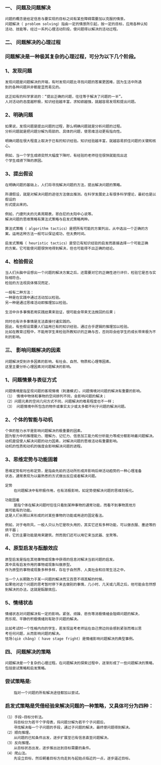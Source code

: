 ### 一、 问题及问题解决
    问题的概念是给定信息与要实现的目标之间有某些障碍需要加以克服的情景。
    问题解决（ problem solving）指由一定的情景所引起，按一定的目标，应用各种认知
    活动、技能等，经过一系列心理活动阶段，使问题得以解决的活动过程。

### 二、 问题解决的心理过程
### 问题解决是一种极其复杂的心理过程，可分为以下几个阶段。
### 1、发现问题
    发现问题是问题解决的开端，有时发现问题比寻找问题的答案更困难，因为生活中所遇
    到的各种问题并非都是显而易见的。
    
    这正如有的科学家说的：“提出正确的问题，往往等于解决了问题的一半”。
    人对活动的态度越积极，知识经验越丰富，求知欲越强，就越容易发现和提出问题。

### 2、明确问题
    如果说，发现问题是提出问题的过程，那么明确问题就是分析问题的过程。
    分析问题就是把问题分解为局部的、具体的问题，使思维活动更有指向性。
    
    明确问题在很大程度上取决于已有的知识经验。知识经验越丰富，就越容易抓住问题的关键和核心。
    
    例如，当一个学生成绩突然大幅度下降时，有经验的老师往往很快就能找出这
    个学生成绩下降的原因。

### 3、提出假设
    在明确问题的基础上，人们将寻找解决问题的方法，提出解决问题的策略。
    
    所谓假设，就是对解决问题的途径方法做出推测。在科学发展史上有很多科学理论，最初也是以假设的
    形式提出来的。
    
    例如，门捷列夫的元素周期表，哥白尼的太阳中心说等。
    解决问题的思维策略有算法式策略与启发式策略两种。
    
    算法式策略（ algorithm tactics）是把所有可能的方案列出，从中选出一个正确的方
    案。运用这种方法一般可以保证成功，但太费时间。
    
    启发式策略（ heuristic tactics）是受已有知识经验的启发而直接选择一个可能正确
    的方案。它可能使问题很快地得到解决，但也可能得不出正确的结论。

### 4、检验假设
    当人们头脑中设想出一个问题的解决方案之后，还需要对它的正确性进行评价，检验它是否与实际相符合。
    检验的方法视具体情况而定，
    
    一般有二种方法：
    一种是在实践中通过活动加以检验。
    另一种是通过思维活动即推理加以检验。
    
    生活中许多事情若用实践结果来验证，很可能会带来无法挽回的后果；
    
    同时也有许多事情是无法直接付诸实践的。
    因此，有些假设需要人们运用已有的知识经验，通过合乎逻辑的推理加以检验。
    比如在教育过程中，不能用学生来检验所教知识的正确与否，否则将会给学生的成长带来极为不利的影响。

### 三、 影响问题解决的因素
    问题解决受到许多因素的影响，有社会、自然、物质和心理等因素。
    这里主要分析心理因素对问题解决的影响。

### 1、问题情景与表征方式
    问题情境是指呈现问题的客观情境（刺激模式）。问题情境对问题的解决有重要的影响。
    （1） 情境中物体和事物的空间排列不同，会影响问题的解决；
    （2）问题元素的空间几何方式不同，问题解决的难易程度也不一样；
    （3） 问题情境中所包含的物件或事实太少或太多都不利于问题的解决问题。

### 2、个体的智能与动机
    个体的智力水平是影响问题解决的极重要的因素。
    因为智力中的推理能力、理解力、记忆力、信息加工能力和分析能力等成分都影响着问题解决。
    动机是促使人解决问题的动力因素，对解决问题的思维活动有重要影响。
    动机的性质和动机的强度会影响解决问题的进程。

### 3、思维定势与功能固着
    思维定势有时也称定势，是指由先前的活动所形成并影响后继活动趋势的一种心理准备
    状态，通常表现为以最熟悉的方式做出反应或者解决问题。

    定势
        在问题解决中有积极作用，也有消极影响，如定势使解决问题的思维刻板化。
        
    功能固着
        是指个体在解决问题时往往只看到某种事物的通常功能，而看不到事物其他方
    面可能有的功能。
    这是人们长期以来形成的对某些事物的功能或用途的固定看法。 

    例如，对于电吹风，一般人只认为它是吹头用的，其实它还有多种功能，可以做衣服、墨迹等的烘干器；
    砖，它的主要功能是用来建筑，然而我们还可以用它来当武器、坐凳等。

### 4、原型启发与酝酿效应
    原型启发是指在其他事物或现象中获得的信息对解决当前问题的启发。
    其中具有启发作用的事物或现象叫做原型。
    作为原型的事物或现象多种多样，存在于自然界、人类社会和日常生活之中。
     
    当一个人长期致力于某一问题的解决而又百思不得其解的时候，
    如果他对这个问题的思考暂时停下来去做别的事情，几小时、几天或几周之后，他可能会忽然想到解决的办法，这就是酝酿效应。

### 5、情绪状态
    情绪状态对问题解决有一定的影响。紧张、烦躁、悲伤等消极情绪会阻碍问题的解决，
    而乐观、平静的积极情绪则有助于问题的解决。
    
    比如考试时一个性格内向的学生，若发现监考老师站在自己旁边则会感到紧张而难以思
    考任何问题，从而影响问题的解决。
    怯场(qiè chǎng)（ have stage fright）是情绪影响问题解决的典型事例。

### 四、 问题解决的策略
    问题解决是一个复杂的心理过程。在问题解决的探索过程中，逐渐形成了一些问题解决的策略，包括尝试策略和启发策略。
    
### 尝试策略是:
        指对一个问题的所有解决途径都加以尝试。
        
### 启发式策略是凭借经验来解决问题的一种策略，又具体可分为四种：
    （1）手段—目标分析法。
        将目标分为若干个字母表，将问题分解为若干个子问题后，
        寻找解决每一个子问题的手段，通过子问题的解决，最终使问题得到解决。
    （2）顺向推理。
        从问题的已知条件出发，逐步扩展至已有信息直至问题解决。
    （3）反向推理。
        从目标状态出发，逐步推出达到目标需要的条件。
    （4）爬山法。
        先设立目标，然后朝着目标方向走到与起始点临近的一点，逐步逼近目标。